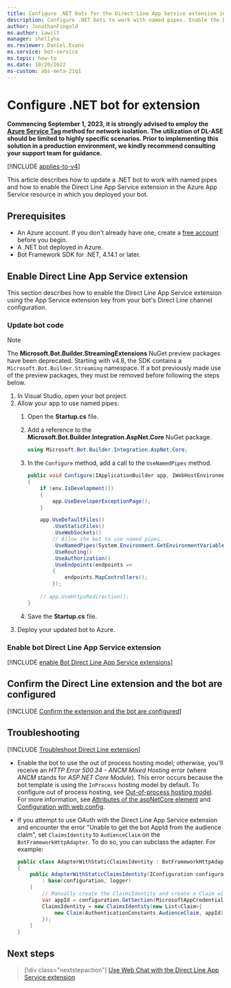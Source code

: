 ```yaml
---
title: Configure .NET bots for the Direct Line App Service extension in the Bot Framework SDK
description: Configure .NET bots to work with named pipes. Enable the Direct Line App Service extension and configure bots to use the extension.
author: JonathanFingold
ms.author: iawilt
manager: shellyha
ms.reviewer: Daniel.Evans
ms.service: bot-service
ms.topic: how-to
ms.date: 10/20/2022
ms-custom: abs-meta-21q1
---
```


# Configure .NET bot for extension

**Commencing September 1, 2023, it is strongly advised to employ the [Azure Service Tag](/azure/virtual-network/service-tags-overview#available-service-tags) method for network isolation. The utilization of DL-ASE should be limited to highly specific scenarios. Prior to implementing this solution in a production environment, we kindly recommend consulting your support team for guidance.**

[!INCLUDE [applies-to-v4](includes/applies-to-v4-current.md)]

This article describes how to update a .NET bot to work with named pipes and how to enable the Direct Line App Service extension in the Azure App Service resource in which you deployed your bot.

## Prerequisites

- An Azure account. If you don't already have one, create a [free account](https://azure.microsoft.com/free/?WT.mc_id=A261C142F) before you begin.
- A .NET bot deployed in Azure.
- Bot Framework SDK for .NET, 4.14.1 or later.

## Enable Direct Line App Service extension

This section describes how to enable the Direct Line App Service extension using the App Service extension key from your bot's Direct Line channel configuration.

### Update bot code

> [!NOTE]
> The **Microsoft.Bot.Builder.StreamingExtensions** NuGet preview packages have been deprecated. Starting with v4.8, the SDK contains a `Microsoft.Bot.Builder.Streaming` namespace. If a bot previously made use of the preview packages, they must be removed before following the steps below.

1. In Visual Studio, open your bot project.
1. Allow your app to use named pipes:
    1. Open the **Startup.cs** file.
    1. Add a reference to the **Microsoft.Bot.Builder.Integration.AspNet.Core** NuGet package.

        ```csharp
        using Microsoft.Bot.Builder.Integration.AspNet.Core;
        ```

    1. In the `Configure` method, add a call to the `UseNamedPipes` method.

        ```csharp
        public void Configure(IApplicationBuilder app, IWebHostEnvironment env)
        {
            if (env.IsDevelopment())
            {
                app.UseDeveloperExceptionPage();
            }

            app.UseDefaultFiles()
                .UseStaticFiles()
                .UseWebSockets()
                // Allow the bot to use named pipes.
                .UseNamedPipes(System.Environment.GetEnvironmentVariable("APPSETTING_WEBSITE_SITE_NAME") + ".directline")
                .UseRouting()
                .UseAuthorization()
                .UseEndpoints(endpoints =>
                {
                    endpoints.MapControllers();
                });
            
            // app.UseHttpsRedirection();
        }
        ```

    1. Save the **Startup.cs** file.
1. Deploy your updated bot to Azure.

### Enable bot Direct Line App Service extension

[!INCLUDE [enable Bot Direct Line App Service extensions](includes/directline-enable-dl-asp.md)]

## Confirm the Direct Line extension and the bot are configured

[!INCLUDE [Confirm the extension and the bot are configured](includes/directline-confirm-extension-bot-config.md)]

## Troubleshooting

[!INCLUDE [Troubleshoot Direct Line extension](includes/directline-troubleshoot.md)]

- Enable the bot to use the out of process hosting model; otherwise, you'll receive an *HTTP Error 500.34 - ANCM Mixed Hosting* error (where *ANCM* stands for *ASP.NET Core Module*). This error occurs because the bot template is using the `InProcess` hosting model by default. To configure out of process hosting, see [Out-of-process hosting model](/aspnet/core/host-and-deploy/aspnet-core-module?view=aspnetcore-3.1&preserve-view=true#out-of-process-hosting-model).
For more information, see [Attributes of the aspNetCore element](/aspnet/core/host-and-deploy/aspnet-core-module?view=aspnetcore-3.1&preserve-view=true#attributes-of-the-aspnetcore-element) and [Configuration with web.config](/aspnet/core/host-and-deploy/aspnet-core-module?view=aspnetcore-3.1&preserve-view=true#configuration-with-webconfig).

- If you attempt to use OAuth with the Direct Line App Service extension and encounter the error "Unable to get the bot AppId from the audience claim", set `ClaimsIdentity` to `AudienceClaim` on the `BotFrameworkHttpAdapter`. To do so, you can subclass the adapter. For example:

    ```csharp
    public class AdapterWithStaticClaimsIdentity : BotFrameworkHttpAdapter
    {
        public AdapterWithStaticClaimsIdentity(IConfiguration configuration, ILogger<BotFrameworkHttpAdapter> logger, ConversationState conversationState = null)
            : base(configuration, logger)
        {
            // Manually create the ClaimsIdentity and create a Claim with a valid AudienceClaim and the AppID for a bot using the Direct Line App Service extension.
            var appId = configuration.GetSection(MicrosoftAppCredentials.MicrosoftAppIdKey)?.Value;
            ClaimsIdentity = new ClaimsIdentity(new List<Claim>{
                new Claim(AuthenticationConstants.AudienceClaim, appId)
            });
        }
    }
    ```

## Next steps

> [!div class="nextstepaction"]
> [Use Web Chat with the Direct Line App Service extension](./bot-service-channel-directline-extension-webchat-client.md)
